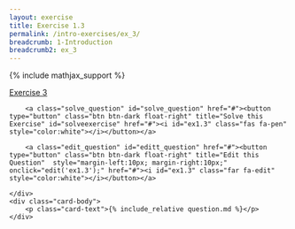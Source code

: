 ```yaml
---
layout: exercise
title: Exercise 1.3
permalink: /intro-exercises/ex_3/
breadcrumb: 1-Introduction
breadcrumb2: ex_3
---
```


{% include mathjax_support %}




<div class="card">
    <div class="card-header p-2">
        <a href='#' class="p-2">Exercise 3</a>

        <a class="solve_question" id="solve_question" href="#"><button type="button" class="btn btn-dark float-right" title="Solve this Exercise" id="solveexercise" href="#"><i id="ex1.3" class="fas fa-pen" style="color:white"></i></button></a>

        <a class="edit_question" id="editt_question" href="#"><button type="button" class="btn btn-dark float-right" title="Edit this Question"  style="margin-left:10px; margin-right:10px;" onclick="edit('ex1.3');" href="#"><i id="ex1.3" class="far fa-edit" style="color:white"></i></button></a>

    </div>
    <div class="card-body">
        <p class="card-text">{% include_relative question.md %}</p>
    </div>
</div>

<br>
